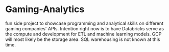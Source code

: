 # Gaming-Analytics
fun side project to showcase programming and analytical skills on different gaming companies' APIs. Intention right now is to have Databricks serve as the compute and development for ETL and machine learning models. GCP will most likely be the storage area. SQL warehousing is not known at this time.
